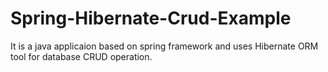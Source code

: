 # Spring-Hibernate-Crud-Example
It is a java applicaion based on spring framework and uses Hibernate ORM tool for database CRUD operation.
